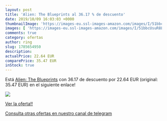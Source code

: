```yaml
---
layout: post
title: 'Alien: The Blueprints al 36.17 % de descuento'
date: 2019/10/09 16:03:03 +0000
thumbnailImage: 'https://images-eu.ssl-images-amazon.com/images/I/51bbcUsuR8L._SL200_.jpg'
images: [ 'https://images-eu.ssl-images-amazon.com/images/I/51bbcUsuR8L._SL200_.jpg' ]
comments: true
category: ofertas
author: ring
slug: 1785654950
description:
actualPrice: 22.64 EUR
comparePrice: 35.47 EUR
inStock: true
---
```


Está [Alien: The Blueprints](https://www.amazon.com/dp/1785654950/?tag=redken08-20) con 36.17 de descuento por 22.64 EUR (original: 35.47 EUR) en el siguiente enlace!

[![](https://images-eu.ssl-images-amazon.com/images/I/51bbcUsuR8L._SL200_.jpg)](https://www.amazon.com/dp/1785654950/?tag=redken08-20)

[Ver la oferta!!](https://www.amazon.com/dp/1785654950/?tag=redken08-20)

[Consulta otras ofertas en nuestro canal de telegram](https://t.me/s/ofertas25)
